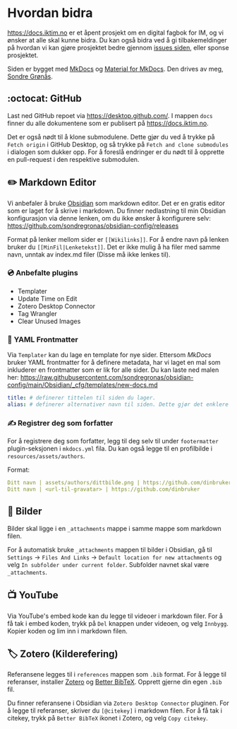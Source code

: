 # **Hvordan bidra**
https://docs.iktim.no er et åpent prosjekt om en digital fagbok for IM, og vi ønsker at alle skal kunne bidra. Du kan også bidra ved å gi tilbakemeldinger på hvordan vi kan gjøre prosjektet bedre gjennom [issues siden](https://github.com/VaagenIM/docs.iktim.no/issues), eller sponse prosjektet.

Siden er bygget med [MkDocs](https://www.mkdocs.org/) og [Material for MkDocs](https://squidfunk.github.io/mkdocs-material/). Den drives av meg, [Sondre Grønås](https://github.com/sondregronas).

## :octocat: **GitHub**
Last ned GitHub repoet via https://desktop.github.com/. I mappen `docs` finner du alle dokumentene som er publisert på https://docs.iktim.no.

Det er også nødt til å klone submodulene. Dette gjør du ved å trykke på `Fetch origin` i GitHub Desktop, og så trykke på `Fetch and clone submodules` i dialogen som dukker opp. For å foreslå endringer er du nødt til å opprette en pull-request i den respektive submodulen.

## :pencil2: **Markdown Editor**
Vi anbefaler å bruke [Obsidian](https://obsidian.md/) som markdown editor. Det er en gratis editor som er laget for å skrive i markdown. Du finner nedlastning til min Obsidian konfigurasjon via denne lenken, om du ikke ønsker å konfigurere selv: https://github.com/sondregronas/obsidian-config/releases

Format på lenker mellom sider er `[[Wikilinks]]`. For å endre navn på lenken bruker du `[[MinFil|Lenketekst]]`. Det er ikke mulig å ha filer med samme navn, unntak av index.md filer (Disse må ikke lenkes til).

### :cd: **Anbefalte plugins**
- Templater
- Update Time on Edit
- Zotero Desktop Connector
- Tag Wrangler
- Clear Unused Images

### :pencil: **YAML Frontmatter**
Via `Templater` kan du lage en template for nye sider. Ettersom _MkDocs_ bruker YAML frontmatter for å definere metadata, har vi laget en mal som inkluderer en frontmatter som er lik for alle sider. Du kan laste ned malen her: https://raw.githubusercontent.com/sondregronas/obsidian-config/main/Obsidian/_cfg/templates/new-docs.md

```yaml
title: # definerer tittelen til siden du lager.
alias: # definerer alternativer navn til siden. Dette gjør det enklere å søke opp siden, mens den gir mulighet å lenke til siden under flere navn.
```
### :writing_hand: **Registrer deg som forfatter**
For å registrere deg som forfatter, legg til deg selv til under `footermatter` plugin-seksjonen i `mkdocs.yml` fila. Du kan også legge til en profilbilde i `resources/assets/authors`.

Format: 
```yaml
Ditt navn | assets/authors/dittbilde.png | https://github.com/dinbruker
Ditt navn | <url-til-gravatar> | https://github.com/dinbruker
```

## :art: **Bilder**
Bilder skal ligge i en `_attachments` mappe i samme mappe som markdown filen.

For å automatisk bruke `_attachments` mappen til bilder i Obsidian, gå til `Settings` -> `Files And Links` -> `Default location for new attachments` og velg `In subfolder under current folder`. Subfolder navnet skal være `_attachments`.

## :tv: **YouTube**
Via YouTube's embed kode kan du legge til videoer i markdown filer. For å få tak i embed koden, trykk på `Del` knappen under videoen, og velg `Innbygg`. Kopier koden og lim inn i markdown filen.

## :label: **Zotero (Kilderefering)**
Referansene legges til i `references` mappen som `.bib` format. For å legge til referanser, installer [Zotero](https://www.zotero.org/) og [Better BibTeX](https://retorque.re/zotero-better-bibtex/). Opprett gjerne din egen `.bib` fil.

Du finner referansene i Obsidian via `Zotero Desktop Connector` pluginen. For å legge til referanser, skriver du `[@citekey]` i markdown filen. For å få tak i citekey, trykk på `Better BibTeX` ikonet i Zotero, og velg `Copy citekey`.
